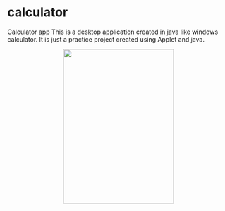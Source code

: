 # calculator
Calculator app
This is a desktop application created in java like windows calculator. It is just a practice project created using Applet and java. 

 <p align="center"><a href="url"><img src="https://user-images.githubusercontent.com/35574860/43783744-139654d4-9a80-11e8-9ee2-ab799a5f929b.PNG" width="250" height="350"></a></p>
